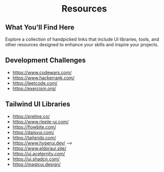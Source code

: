 <h1 align="center">Resources</h1>

<p align="left">

## What You'll Find Here

Explore a collection of handpicked links that include UI libraries, tools, and other resources designed to enhance your skills and inspire your projects.

## Development Challenges

- https://www.codewars.com/
- https://www.hackerrank.com/
- https://leetcode.com/
- https://exercism.org/

## Tailwind UI Libraries

- https://preline.co/
- https://www.ripple-ui.com/
- https://flowbite.com/
- https://daisyui.com/
- https://tailgrids.com/
- https://www.hyperui.dev/
-->
- https://www.eldoraui.site/
- https://ui.aceternity.com/
- https://ui.shadcn.com/
- https://magicui.design/

</p>

